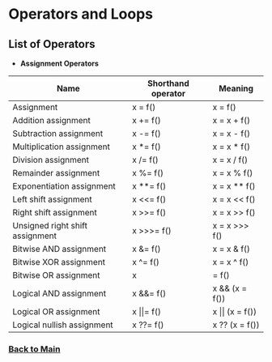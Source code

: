 # Operators and Loops

## List of Operators 

* __Assignment Operators__

| Name | Shorthand operator | Meaning |
|------|--------------------|---------|
|Assignment	| x = f() | x = f() |
|Addition assignment | x += f()	| x = x + f()|
|Subtraction assignment	| x -= f() |x = x - f()|
|Multiplication assignment|	x *= f()|	x = x * f()|
|Division assignment	|x /= f()	|x = x / f()|
|Remainder assignment|	x %= f()	|x = x % f()|
|Exponentiation assignment|	x **= f()|	x = x ** f()|
|Left shift assignment|	x <<= f()|	x = x << f()|
|Right shift assignment	|x >>= f()|	x = x >> f()|
|Unsigned right shift assignment|	x >>>= f()|	x = x >>> f()|
|Bitwise AND assignment	|x &= f()	|x = x & f()|
|Bitwise XOR assignment	|x ^= f()|	x = x ^ f()|
|Bitwise OR assignment	|x |= f()	|x = x | f()|
|Logical AND assignment|	x &&= f()|	x && (x = f())|
|Logical OR assignment|	x \|\|= f()|	x \|\| (x = f())|
|Logical nullish assignment|	x ??= f()|	x ?? (x = f())|



### [Back to Main](README.md)
